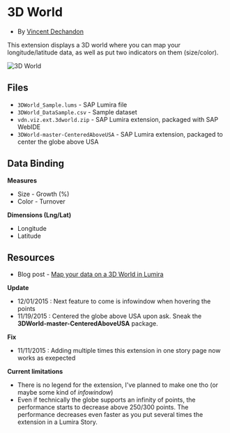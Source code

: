 3D World
=================================================
 * By [Vincent Dechandon](scn.sap.com/people/vincentdechandon)

This extension displays a 3D world where you can map your longitude/latitude data, as well as put two indicators on them (size/color).

![3D World](https://github.com/SAP/lumira-extension-viz/blob/master/3D_World/3dWorld.gif)

Files
-----------
* `3DWorld_Sample.lums` - SAP Lumira file
* `3DWorld_DataSample.csv` - Sample dataset
* `vdn.viz.ext.3dworld.zip` - SAP Lumira extension, packaged with SAP WebIDE
* `3DWorld-master-CenteredAboveUSA` - SAP Lumira extension, packaged to center the globe above USA

Data Binding
-------------
<strong>Measures</strong>
* Size - Growth (%)
* Color - Turnover

<strong>Dimensions (Lng/Lat)</strong>
* Longitude
* Latitude

Resources
-----------
* Blog post - [Map your data on a 3D World in Lumira](http://scn.sap.com/community/lumira/blog/2015/11/09/map-your-data-on-a-3d-world)

**Update**
- 12/01/2015 : Next feature to come is infowindow when hovering the points
- 11/19/2015 : Centered the globe above USA upon ask. Sneak the **3DWorld-master-CenteredAboveUSA** package.

**Fix**
- 11/11/2015 : Adding multiple times this extension in one story page now works as exepected

**Current limitations**
- There is no legend for the extension, I've planned to make one tho (or maybe some kind of *infowindow*)
- Even if technically the globe supports an infinity of points, the performance starts to decrease above 250/300 points. The performance decreases even faster as you put several times the extension in a Lumira Story.